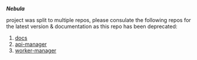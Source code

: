 ***Nebula***

project was split to multiple repos, please consulate the following repos for the latest version & documentation as this repo has been deprecated:

1. [docs](https://github.com/nebula-orchestrator/docs)
2. [api-manager](https://github.com/nebula-orchestrator/api-manager)
3. [worker-manager](https://github.com/nebula-orchestrator/worker-manager)

